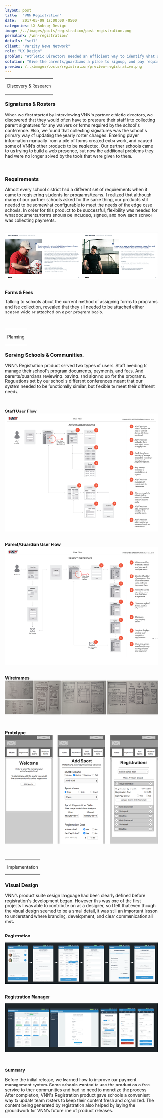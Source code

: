 ```yaml
---
layout: post
title:  "VNN Registration"
date:   2017-05-09 12:00:00 -0500
categories: UX &nbsp; Design
image: /../images/posts/registration/post-registration.png
permalink: /vnn-registration/
details: "set1"
client: "Varsity News Network"
role: "UX Design"
problem: "Athletic Directors needed an efficient way to identify what students were signed up for school programs in the current season."
solution: "Give the parents/guardians a place to signup, and pay required fees for all school programs."
preview: /../images/posts/registration/preview-registration.png
---
```

<table class="post-content-section-title">
  <tr>
    <td>
      <p class="section-title">Discovery & Research</p>
    </td>
  </tr>
</table>

### Signatures & Rosters

When we first started by interviewing VNN's partner athletic directors, we discovered that they would often have to pressure their staff into collecting parent signatures for any waivers or forms required by the school's conference. Also, we found that collecting signatures was the school's primary way of updating the yearly roster changes. Entering player information manually from a pile of forms created extra work, and caused some of VNN's other products to be neglected. Our partner schools came to us trying to build a web presence, but now the additional problems they had were no longer solved by the tools that were given to them.
<br>
<br>
<br>


### Requirements

Almost every school district had a different set of requirements when it came to registering students for programs/teams. I realized that although many of our partner schools asked for the same thing, our products still needed to be somewhat configurable to meet the needs of the edge case schools. In order for this product to be successful, flexibility was needed for what documents/forms should be included, signed, and how each school was collecting payments.
<br>
<br>

![Original Staff Personae](/../images/posts/registration/reg-personae.png)
<br>
<br>

**Forms & Fees**

Talking to schools about the current method of assigning forms to programs and fee collection, revealed that they all needed to be attached either season wide or attached on a per program basis.
<br>
<br>
<br>

<table class="post-content-section-title">
  <tr>
    <td>
      <p class="section-title">Planning</p>
    </td>
  </tr>
</table>

### Serving Schools & Communities.

VNN's Registration product served two types of users. Staff needing to manage their school's program documents, payments, and fees. And parents/guardians reviewing, paying, and signing up for the programs. Regulations set by our school's different conferences meant that our system needed to be functionally similar, but flexible to meet their different needs.
<br>
<br>
<br>

**Staff User Flow**
![Original Staff User Flows](/../images/posts/registration/userflow-ad.png)
<br>
<br>

**Parent/Guardian User Flow**
![Original Parent/Guardian Userflow](/../images/posts/registration/userflow-parent.png)
<br>
<br>

**Wireframes**
![registration prototype2](/../images/posts/registration/reg-wires.png)
<br>
<br>
<br>


**Prototype**
![registration prototype2](/../images/posts/registration/reg-prototype.png)
<br>
<br>
<br>

<table class="post-content-section-title">
  <tr>
    <td>
      <p class="section-title">Implementation</p>
    </td>
  </tr>
</table>

### Visual Design
VNN's product suite design language had been clearly defined before registration's development began. However this was one of the first projects I was able to contribute on as a designer, so I felt that even though the visual design seemed to be a small detail, it was still an important lesson to understand where branding, development, and clear communication all met.
<br>
<br>

**Registration**

![registration prototype2](/../images/posts/registration/reg-design.png)
<br>
<br>

**Registration Manager**

![Registration Manager Design Examples](/../images/posts/registration/reg-man-designs.png)
<br>
<br>
<br>

**Summary**

Before the initial release, we learned how to improve our payment management system. Some schools wanted to use the product as a free service to their communities and had no need to monetize the process. After completion, VNN's Registration product gave schools a convenient way to update team rosters to keep their content fresh and organized. The content being generated by registration also helped by laying the groundwork for VNN's future line of product releases.
<br>
<br>
<br>
